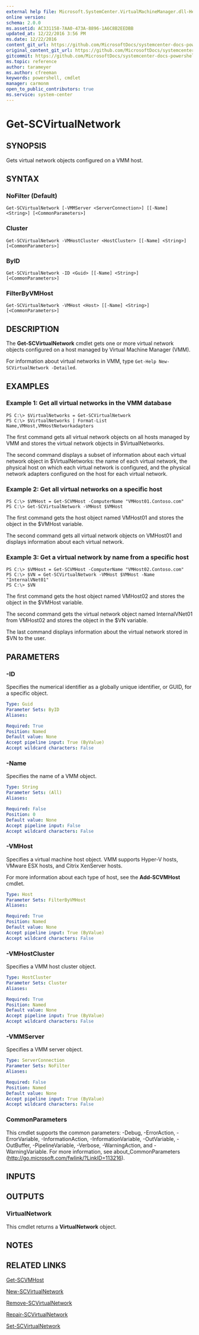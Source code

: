 ```yaml
---
external help file: Microsoft.SystemCenter.VirtualMachineManager.dll-Help.xml
online version: 
schema: 2.0.0
ms.assetid: AC331158-7AA0-473A-8896-1A6C8B2EEDBB
updated_at: 12/22/2016 3:56 PM
ms.date: 12/22/2016
content_git_url: https://github.com/MicrosoftDocs/systemcenter-docs-powershell/blob/live/systemcenter-cmdlets/SystemCenter2016/VirtualMachineManager/vlatest/Get-SCVirtualNetwork.md
original_content_git_url: https://github.com/MicrosoftDocs/systemcenter-docs-powershell/blob/live/systemcenter-cmdlets/SystemCenter2016/VirtualMachineManager/vlatest/Get-SCVirtualNetwork.md
gitcommit: https://github.com/MicrosoftDocs/systemcenter-docs-powershell/blob/96e5647587661652225fbdd2c797cd4d59d542bc/systemcenter-cmdlets/SystemCenter2016/VirtualMachineManager/vlatest/Get-SCVirtualNetwork.md
ms.topic: reference
author: tarameyer
ms.author: cfreeman
keywords: powershell, cmdlet
manager: carmonm
open_to_public_contributors: true
ms.service: system-center
---
```


# Get-SCVirtualNetwork

## SYNOPSIS
Gets virtual network objects configured on a VMM host.

## SYNTAX

### NoFilter (Default)
```
Get-SCVirtualNetwork [-VMMServer <ServerConnection>] [[-Name] <String>] [<CommonParameters>]
```

### Cluster
```
Get-SCVirtualNetwork -VMHostCluster <HostCluster> [[-Name] <String>] [<CommonParameters>]
```

### ByID
```
Get-SCVirtualNetwork -ID <Guid> [[-Name] <String>] [<CommonParameters>]
```

### FilterByVMHost
```
Get-SCVirtualNetwork -VMHost <Host> [[-Name] <String>] [<CommonParameters>]
```

## DESCRIPTION
The **Get-SCVirtualNetwork** cmdlet gets one or more virtual network objects configured on a host managed by Virtual Machine Manager (VMM).

For information about virtual networks in VMM, type `Get-Help New-SCVirtualNetwork -Detailed`.

## EXAMPLES

### Example 1: Get all virtual networks in the VMM database
```
PS C:\> $VirtualNetworks = Get-SCVirtualNetwork 
PS C:\> $VirtualNetworks | Format-List Name,VMHost,VMHostNetworkadapters
```

The first command gets all virtual network objects on all hosts managed by VMM and stores the virtual network objects in $VirtualNetworks.

The second command displays a subset of information about each virtual network object in $VirtualNetworks: the name of each virtual network, the physical host on which each virtual network is configured, and the physical network adapters configured on the host for each virtual network.

### Example 2: Get all virtual networks on a specific host
```
PS C:\> $VMHost = Get-SCVMHost -ComputerName "VMHost01.Contoso.com" 
PS C:\> Get-SCVirtualNetwork -VMHost $VMHost
```

The first command gets the host object named VMHost01 and stores the object in the $VMHost variable.

The second command gets all virtual network objects on VMHost01 and displays information about each virtual network.

### Example 3: Get a virtual network by name from a specific host
```
PS C:\> $VMHost = Get-SCVMHost -ComputerName "VMHost02.Contoso.com" 
PS C:\> $VN = Get-SCVirtualNetwork -VMHost $VMHost -Name "InternalVNet01"
PS C:\> $VN
```

The first command gets the host object named VMHost02 and stores the object in the $VMHost variable.

The second command gets the virtual network object named InternalVNet01 from VMHost02 and stores the object in the $VN variable.

The last command displays information about the virtual network stored in $VN to the user.

## PARAMETERS

### -ID
Specifies the numerical identifier as a globally unique identifier, or GUID, for a specific object.

```yaml
Type: Guid
Parameter Sets: ByID
Aliases: 

Required: True
Position: Named
Default value: None
Accept pipeline input: True (ByValue)
Accept wildcard characters: False
```

### -Name
Specifies the name of a VMM object.

```yaml
Type: String
Parameter Sets: (All)
Aliases: 

Required: False
Position: 0
Default value: None
Accept pipeline input: False
Accept wildcard characters: False
```

### -VMHost
Specifies a virtual machine host object.
VMM supports Hyper-V hosts, VMware ESX hosts, and Citrix XenServer hosts.

For more information about each type of host, see the **Add-SCVMHost** cmdlet.

```yaml
Type: Host
Parameter Sets: FilterByVMHost
Aliases: 

Required: True
Position: Named
Default value: None
Accept pipeline input: True (ByValue)
Accept wildcard characters: False
```

### -VMHostCluster
Specifies a VMM host cluster object.

```yaml
Type: HostCluster
Parameter Sets: Cluster
Aliases: 

Required: True
Position: Named
Default value: None
Accept pipeline input: True (ByValue)
Accept wildcard characters: False
```

### -VMMServer
Specifies a VMM server object.

```yaml
Type: ServerConnection
Parameter Sets: NoFilter
Aliases: 

Required: False
Position: Named
Default value: None
Accept pipeline input: True (ByValue)
Accept wildcard characters: False
```

### CommonParameters
This cmdlet supports the common parameters: -Debug, -ErrorAction, -ErrorVariable, -InformationAction, -InformationVariable, -OutVariable, -OutBuffer, -PipelineVariable, -Verbose, -WarningAction, and -WarningVariable. For more information, see about_CommonParameters (http://go.microsoft.com/fwlink/?LinkID=113216).

## INPUTS

## OUTPUTS

### VirtualNetwork
This cmdlet returns a **VirtualNetwork** object.

## NOTES

## RELATED LINKS

[Get-SCVMHost](xref:SystemCenter2016/VirtualMachineManager/vlatest/Get-SCVMHost.md)

[New-SCVirtualNetwork](xref:SystemCenter2016/VirtualMachineManager/vlatest/New-SCVirtualNetwork.md)

[Remove-SCVirtualNetwork](xref:SystemCenter2016/VirtualMachineManager/vlatest/Remove-SCVirtualNetwork.md)

[Repair-SCVirtualNetwork](xref:SystemCenter2016/VirtualMachineManager/vlatest/Repair-SCVirtualNetwork.md)

[Set-SCVirtualNetwork](xref:SystemCenter2016/VirtualMachineManager/vlatest/Set-SCVirtualNetwork.md)


